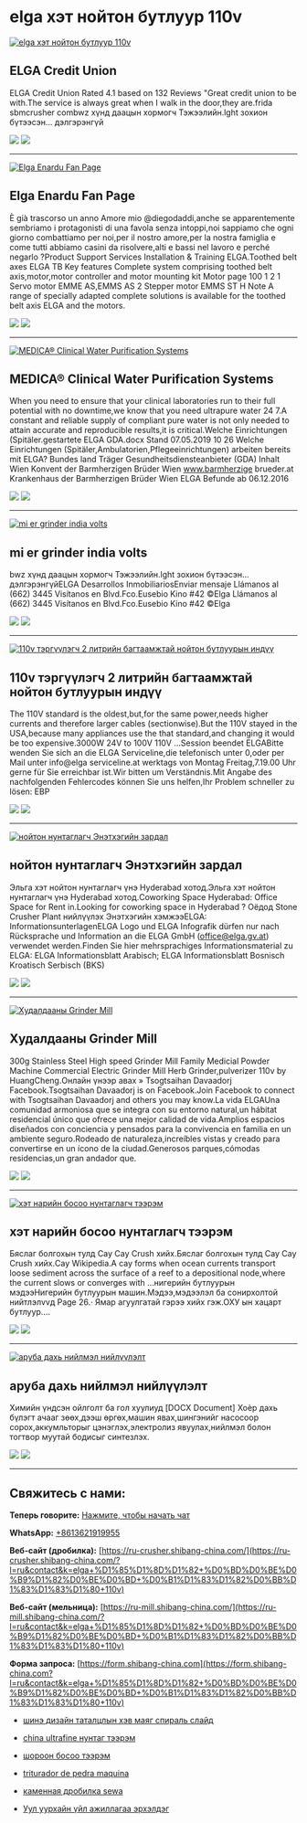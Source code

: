 # elga хэт нойтон бутлуур 110v

<a href="https://swt.shibang-china.com/?l=ru&img&k=elga+%D1%85%D1%8D%D1%82+%D0%BD%D0%BE%D0%B9%D1%82%D0%BE%D0%BD+%D0%B1%D1%83%D1%82%D0%BB%D1%83%D1%83%D1%80+110v" target="_blank">![elga хэт нойтон бутлуур 110v](http://static.shibang-china.com/all-800x300/566.jpg)</a>

## ELGA Credit Union
ELGA Credit Union  Rated 4.1 based on 132 Reviews &quot;Great credit union to be with.The service is always great when I walk in the door,they are.frida sbmcrusher combwz хүнд даацын хормогч Тэжээлийн.lght зохион бүтээсэн… дэлгэрэнгүй


<a href="https://whatsapp.shibangsoft.com/WhatsApp.php" target="_blank" title="WhatsApp">![](http://static.shibang-china.com/icon/whatsapp.png)</a> <a href="https://swt.shibang-china.com/?l=ru&icon&k=elga+%D1%85%D1%8D%D1%82+%D0%BD%D0%BE%D0%B9%D1%82%D0%BE%D0%BD+%D0%B1%D1%83%D1%82%D0%BB%D1%83%D1%83%D1%80+110v" target="_blank">![](http://static.shibang-china.com/icon/chat-ru.png)</a>

---

<a href="https://swt.shibang-china.com/?l=ru&img&k=elga+%D1%85%D1%8D%D1%82+%D0%BD%D0%BE%D0%B9%D1%82%D0%BE%D0%BD+%D0%B1%D1%83%D1%82%D0%BB%D1%83%D1%83%D1%80+110v" target="_blank">![Elga Enardu Fan Page](http://static.shibang-china.com/all-800x300/224.jpg)</a>

## Elga Enardu Fan Page
&#200; gi&#224; trascorso un anno Amore mio @diegodaddi,anche se apparentemente sembriamo i protagonisti di una favola senza intoppi,noi sappiamo che ogni giorno combattiamo per noi,per il nostro amore,per la nostra famiglia e come tutti abbiamo casini da risolvere,alti e bassi nel lavoro e perch&#233; negarlo ?Product Support Services Installation &amp; Training ELGA.Toothed belt axes ELGA TB Key features Complete system comprising toothed belt axis,motor,motor controller and motor mounting kit Motor page 100 1 2 1 Servo motor EMME AS,EMMS AS 2 Stepper motor EMMS ST H Note A range of specially adapted complete solutions is available for the toothed belt axis ELGA and the motors.


<a href="https://whatsapp.shibangsoft.com/WhatsApp.php" target="_blank" title="WhatsApp">![](http://static.shibang-china.com/icon/whatsapp.png)</a> <a href="https://swt.shibang-china.com/?l=ru&icon&k=elga+%D1%85%D1%8D%D1%82+%D0%BD%D0%BE%D0%B9%D1%82%D0%BE%D0%BD+%D0%B1%D1%83%D1%82%D0%BB%D1%83%D1%83%D1%80+110v" target="_blank">![](http://static.shibang-china.com/icon/chat-ru.png)</a>

---

<a href="https://swt.shibang-china.com/?l=ru&img&k=elga+%D1%85%D1%8D%D1%82+%D0%BD%D0%BE%D0%B9%D1%82%D0%BE%D0%BD+%D0%B1%D1%83%D1%82%D0%BB%D1%83%D1%83%D1%80+110v" target="_blank">![MEDICA&#174; Clinical Water Purification Systems](http://static.shibang-china.com/all-800x300/797.jpg)</a>

## MEDICA&#174; Clinical Water Purification Systems
When you need to ensure that your clinical laboratories run to their full potential with no downtime,we know that you need ultrapure water 24 7.A constant and reliable supply of compliant pure water is not only needed to attain accurate and reproducible results,it is critical.Welche Einrichtungen (Spit&#228;ler.gestartete ELGA GDA.docx Stand 07.05.2019 10 26 Welche Einrichtungen (Spit&#228;ler,Ambulatorien,Pflegeeinrichtungen) arbeiten bereits mit ELGA? Bundes land Tr&#228;ger Gesundheitsdiensteanbieter (GDA) Inhalt Wien Konvent der Barmherzigen Br&#252;der Wien www.barmherzige brueder.at Krankenhaus der Barmherzigen Br&#252;der Wien ELGA Befunde ab 06.12.2016


<a href="https://whatsapp.shibangsoft.com/WhatsApp.php" target="_blank" title="WhatsApp">![](http://static.shibang-china.com/icon/whatsapp.png)</a> <a href="https://swt.shibang-china.com/?l=ru&icon&k=elga+%D1%85%D1%8D%D1%82+%D0%BD%D0%BE%D0%B9%D1%82%D0%BE%D0%BD+%D0%B1%D1%83%D1%82%D0%BB%D1%83%D1%83%D1%80+110v" target="_blank">![](http://static.shibang-china.com/icon/chat-ru.png)</a>

---

<a href="https://swt.shibang-china.com/?l=ru&img&k=elga+%D1%85%D1%8D%D1%82+%D0%BD%D0%BE%D0%B9%D1%82%D0%BE%D0%BD+%D0%B1%D1%83%D1%82%D0%BB%D1%83%D1%83%D1%80+110v" target="_blank">![mi er grinder india volts](http://static.shibang-china.com/all-800x300/1361.jpg)</a>

## mi er grinder india volts
bwz хүнд даацын хормогч Тэжээлийн.lght зохион бүтээсэн… дэлгэрэнгүйELGA Desarrollos InmobiliariosEnviar mensaje Ll&#225;manos al (662) 3445 Vis&#237;tanos en Blvd.Fco.Eusebio Kino #42 &#169;Elga Ll&#225;manos al (662) 3445 Vis&#237;tanos en Blvd.Fco.Eusebio Kino #42 &#169;Elga


<a href="https://whatsapp.shibangsoft.com/WhatsApp.php" target="_blank" title="WhatsApp">![](http://static.shibang-china.com/icon/whatsapp.png)</a> <a href="https://swt.shibang-china.com/?l=ru&icon&k=elga+%D1%85%D1%8D%D1%82+%D0%BD%D0%BE%D0%B9%D1%82%D0%BE%D0%BD+%D0%B1%D1%83%D1%82%D0%BB%D1%83%D1%83%D1%80+110v" target="_blank">![](http://static.shibang-china.com/icon/chat-ru.png)</a>

---

<a href="https://swt.shibang-china.com/?l=ru&img&k=elga+%D1%85%D1%8D%D1%82+%D0%BD%D0%BE%D0%B9%D1%82%D0%BE%D0%BD+%D0%B1%D1%83%D1%82%D0%BB%D1%83%D1%83%D1%80+110v" target="_blank">![110v тэргүүлэгч 2 литрийн багтаамжтай нойтон бутлуурын индүү](http://static.shibang-china.com/all-800x300/1243.jpg)</a>

## 110v тэргүүлэгч 2 литрийн багтаамжтай нойтон бутлуурын индүү
The 110V standard is the oldest,but,for the same power,needs higher currents and therefore larger cables (sectionwise).But the 110V stayed in the USA,because many appliances use the that standard,and changing it would be too expensive.3000W 24V to 100V 110V …Session beendet ELGABitte wenden Sie sich an die ELGA Serviceline,die telefonisch unter 0,oder per Mail unter info@elga serviceline.at werktags von Montag Freitag,7.19.00 Uhr gerne f&#252;r Sie erreichbar ist.Wir bitten um Verst&#228;ndnis.Mit Angabe des nachfolgenden Fehlercodes k&#246;nnen Sie uns helfen,Ihr Problem schneller zu l&#246;sen: EBP


<a href="https://whatsapp.shibangsoft.com/WhatsApp.php" target="_blank" title="WhatsApp">![](http://static.shibang-china.com/icon/whatsapp.png)</a> <a href="https://swt.shibang-china.com/?l=ru&icon&k=elga+%D1%85%D1%8D%D1%82+%D0%BD%D0%BE%D0%B9%D1%82%D0%BE%D0%BD+%D0%B1%D1%83%D1%82%D0%BB%D1%83%D1%83%D1%80+110v" target="_blank">![](http://static.shibang-china.com/icon/chat-ru.png)</a>

---

<a href="https://swt.shibang-china.com/?l=ru&img&k=elga+%D1%85%D1%8D%D1%82+%D0%BD%D0%BE%D0%B9%D1%82%D0%BE%D0%BD+%D0%B1%D1%83%D1%82%D0%BB%D1%83%D1%83%D1%80+110v" target="_blank">![нойтон нунтаглагч Энэтхэгийн зардал](http://static.shibang-china.com/all-800x300/144.jpg)</a>

## нойтон нунтаглагч Энэтхэгийн зардал
Эльга хэт нойтон нунтаглагч үнэ Hyderabad хотод.Эльга хэт нойтон нунтаглагч үнэ Hyderabad хотод.Coworking Space Hyderabad: Office Space for Rent in.Looking for coworking space in Hyderabad ? Оёдод Stone Crusher Plant нийлүүлэх Энэтхэгийн хэмжээELGA: InformationsunterlagenELGA Logo und ELGA Infografik d&#252;rfen nur nach R&#252;cksprache und Information an die ELGA GmbH (office@elga.gv.at) verwendet werden.Finden Sie hier mehrsprachiges Informationsmaterial zu ELGA: ELGA Informationsblatt Arabisch; ELGA Informationsblatt Bosnisch Kroatisch Serbisch (BKS)


<a href="https://whatsapp.shibangsoft.com/WhatsApp.php" target="_blank" title="WhatsApp">![](http://static.shibang-china.com/icon/whatsapp.png)</a> <a href="https://swt.shibang-china.com/?l=ru&icon&k=elga+%D1%85%D1%8D%D1%82+%D0%BD%D0%BE%D0%B9%D1%82%D0%BE%D0%BD+%D0%B1%D1%83%D1%82%D0%BB%D1%83%D1%83%D1%80+110v" target="_blank">![](http://static.shibang-china.com/icon/chat-ru.png)</a>

---

<a href="https://swt.shibang-china.com/?l=ru&img&k=elga+%D1%85%D1%8D%D1%82+%D0%BD%D0%BE%D0%B9%D1%82%D0%BE%D0%BD+%D0%B1%D1%83%D1%82%D0%BB%D1%83%D1%83%D1%80+110v" target="_blank">![Худалдааны Grinder Mill](http://static.shibang-china.com/all-800x300/279.jpg)</a>

## Худалдааны Grinder Mill
300g Stainless Steel High speed Grinder Mill Family Medicial Powder Machine Commercial Electric Grinder Mill Herb Grinder,pulverizer 110v by HuangCheng.Онлайн үнээр авах &#187; Tsogtsaihan Davaadorj Facebook.Tsogtsaihan Davaadorj is on Facebook.Join Facebook to connect with Tsogtsaihan Davaadorj and others you may know.La vida ELGAUna comunidad armoniosa que se integra con su entorno natural,un h&#225;bitat residencial &#250;nico que ofrece una mejor calidad de vida.Amplios espacios dise&#241;ados con conciencia y pensados para la convivencia en familia en un ambiente seguro.Rodeado de naturaleza,incre&#237;bles vistas y creado para convertirse en un &#237;cono de la ciudad.Generosos parques,c&#243;modas residencias,un gran andador que.


<a href="https://whatsapp.shibangsoft.com/WhatsApp.php" target="_blank" title="WhatsApp">![](http://static.shibang-china.com/icon/whatsapp.png)</a> <a href="https://swt.shibang-china.com/?l=ru&icon&k=elga+%D1%85%D1%8D%D1%82+%D0%BD%D0%BE%D0%B9%D1%82%D0%BE%D0%BD+%D0%B1%D1%83%D1%82%D0%BB%D1%83%D1%83%D1%80+110v" target="_blank">![](http://static.shibang-china.com/icon/chat-ru.png)</a>

---

<a href="https://swt.shibang-china.com/?l=ru&img&k=elga+%D1%85%D1%8D%D1%82+%D0%BD%D0%BE%D0%B9%D1%82%D0%BE%D0%BD+%D0%B1%D1%83%D1%82%D0%BB%D1%83%D1%83%D1%80+110v" target="_blank">![хэт нарийн босоо нунтаглагч тээрэм](http://static.shibang-china.com/all-800x300/635.jpg)</a>

## хэт нарийн босоо нунтаглагч тээрэм
Бяслаг болгохын тулд Cay Cay Crush хийх.Бяслаг болгохын тулд Cay Cay Crush хийх.Cay Wikipedia.A cay forms when ocean currents transport loose sediment across the surface of a reef to a depositional node,where the current slows or converges with …нигерийн бутлуурын мэдээНигерийн бутлуурын машин.Мэдээ,мэдээлэл ба сонирхолтой нийтлэлvvд Page 26.&#183; Ямар агуулгатай гэрээ хийх гэж.ОХУ ын хацарт бутлуур.…


<a href="https://whatsapp.shibangsoft.com/WhatsApp.php" target="_blank" title="WhatsApp">![](http://static.shibang-china.com/icon/whatsapp.png)</a> <a href="https://swt.shibang-china.com/?l=ru&icon&k=elga+%D1%85%D1%8D%D1%82+%D0%BD%D0%BE%D0%B9%D1%82%D0%BE%D0%BD+%D0%B1%D1%83%D1%82%D0%BB%D1%83%D1%83%D1%80+110v" target="_blank">![](http://static.shibang-china.com/icon/chat-ru.png)</a>

---

<a href="https://swt.shibang-china.com/?l=ru&img&k=elga+%D1%85%D1%8D%D1%82+%D0%BD%D0%BE%D0%B9%D1%82%D0%BE%D0%BD+%D0%B1%D1%83%D1%82%D0%BB%D1%83%D1%83%D1%80+110v" target="_blank">![аруба дахь нийлмэл нийлүүлэлт](http://static.shibang-china.com/all-800x300/1288.jpg)</a>

## аруба дахь нийлмэл нийлүүлэлт
Химийн үндсэн ойлголт ба гол хуулиуд [DOCX Document] Хоѐр дахь бүлэгт ачааг зөөх,дээш өргөх,машин явах,шингэнийг насосоор сорох,аккумльторыг цэнэглэх,электролиз явуулах,нийлмэл болон тогтвор муутай бодисыг синтезлэх.

<a href="https://whatsapp.shibangsoft.com/WhatsApp.php" target="_blank" title="WhatsApp">![](http://static.shibang-china.com/icon/whatsapp.png)</a> <a href="https://swt.shibang-china.com/?l=ru&icon&k=elga+%D1%85%D1%8D%D1%82+%D0%BD%D0%BE%D0%B9%D1%82%D0%BE%D0%BD+%D0%B1%D1%83%D1%82%D0%BB%D1%83%D1%83%D1%80+110v" target="_blank">![](http://static.shibang-china.com/icon/chat-ru.png)</a>

---
## Свяжитесь с нами:

**Теперь говорите:** [Нажмите, чтобы начать чат](https://swt.shibang-china.com?l=ru&contact&k=elga+%D1%85%D1%8D%D1%82+%D0%BD%D0%BE%D0%B9%D1%82%D0%BE%D0%BD+%D0%B1%D1%83%D1%82%D0%BB%D1%83%D1%83%D1%80+110v)

**WhatsApp:**  [+8613621919955](https://whatsapp.shibangsoft.com/WhatsApp.php)

**Веб-сайт (дробилка):** [https://ru-crusher.shibang-china.com/](https://ru-crusher.shibang-china.com/?l=ru&contact&k=elga+%D1%85%D1%8D%D1%82+%D0%BD%D0%BE%D0%B9%D1%82%D0%BE%D0%BD+%D0%B1%D1%83%D1%82%D0%BB%D1%83%D1%83%D1%80+110v)

**Веб-сайт (мельница):** [https://ru-mill.shibang-china.com/](https://ru-mill.shibang-china.com/?l=ru&contact&k=elga+%D1%85%D1%8D%D1%82+%D0%BD%D0%BE%D0%B9%D1%82%D0%BE%D0%BD+%D0%B1%D1%83%D1%82%D0%BB%D1%83%D1%83%D1%80+110v)

**Форма запроса:** [https://form.shibang-china.com](https://form.shibang-china.com?l=ru&contact&k=elga+%D1%85%D1%8D%D1%82+%D0%BD%D0%BE%D0%B9%D1%82%D0%BE%D0%BD+%D0%B1%D1%83%D1%82%D0%BB%D1%83%D1%83%D1%80+110v)

* [шинэ дизайн таталцлын хэв маяг спираль слайд](../128/%D1%88%D0%B8%D0%BD%D1%8D%20%D0%B4%D0%B8%D0%B7%D0%B0%D0%B9%D0%BD%20%D1%82%D0%B0%D1%82%D0%B0%D0%BB%D1%86%D0%BB%D1%8B%D0%BD%20%D1%85%D1%8D%D0%B2%20%D0%BC%D0%B0%D1%8F%D0%B3%20%D1%81%D0%BF%D0%B8%D1%80%D0%B0%D0%BB%D1%8C%20%D1%81%D0%BB%D0%B0%D0%B9%D0%B4.md)

* [china ultrafine нунтаг тээрэм](../129/china%20ultrafine%20%D0%BD%D1%83%D0%BD%D1%82%D0%B0%D0%B3%20%D1%82%D1%8D%D1%8D%D1%80%D1%8D%D0%BC.md)

* [шороон босоо тээрэм](../130/%D1%88%D0%BE%D1%80%D0%BE%D0%BE%D0%BD%20%D0%B1%D0%BE%D1%81%D0%BE%D0%BE%20%D1%82%D1%8D%D1%8D%D1%80%D1%8D%D0%BC.md)

* [triturador de pedra maquina](../129/triturador%20de%20pedra%20maquina.md)

* [каменная дробилка sewa](../130/%D0%BA%D0%B0%D0%BC%D0%B5%D0%BD%D0%BD%D0%B0%D1%8F%20%D0%B4%D1%80%D0%BE%D0%B1%D0%B8%D0%BB%D0%BA%D0%B0%20sewa.md)

* [Уул уурхайн үйл ажиллагаа эрхэлдэг](../126/%D0%A3%D1%83%D0%BB%20%D1%83%D1%83%D1%80%D1%85%D0%B0%D0%B9%D0%BD%20%D2%AF%D0%B9%D0%BB%20%D0%B0%D0%B6%D0%B8%D0%BB%D0%BB%D0%B0%D0%B3%D0%B0%D0%B0%20%D1%8D%D1%80%D1%85%D1%8D%D0%BB%D0%B4%D1%8D%D0%B3.md)